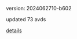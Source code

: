 version: 2024062710-b602

updated 73 avds

[details](https://github.com/0x74f917491bfa7ebfa379/ali_avd_db/blob/master/change_log/2024/06/27/10/b602.txt)